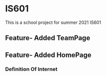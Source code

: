 # IS601
This is a school project for summer 2021 IS601

## Feature- Added TeamPage 


## Feature- Added HomePage
### Definition Of Internet
